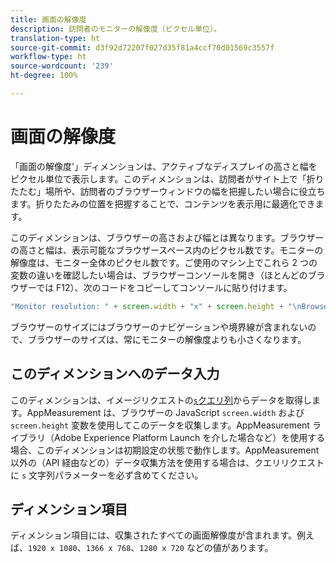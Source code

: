 ```yaml
---
title: 画面の解像度
description: 訪問者のモニターの解像度（ピクセル単位）。
translation-type: ht
source-git-commit: d3f92d72207f027d35f81a4ccf70d01569c3557f
workflow-type: ht
source-wordcount: '239'
ht-degree: 100%

---
```



# 画面の解像度

「画面の解像度&#39;」ディメンションは、アクティブなディスプレイの高さと幅をピクセル単位で表示します。このディメンションは、訪問者がサイト上で「折りたたむ」場所や、訪問者のブラウザーウィンドウの幅を把握したい場合に役立ちます。折りたたみの位置を把握することで、コンテンツを表示用に最適化できます。

このディメンションは、ブラウザーの高さおよび幅とは異なります。ブラウザーの高さと幅は、表示可能なブラウザースペース内のピクセル数です。モニターの解像度は、モニター全体のピクセル数です。ご使用のマシン上でこれら 2 つの変数の違いを確認したい場合は、ブラウザーコンソールを開き（ほとんどのブラウザーでは F12）、次のコードをコピーしてコンソールに貼り付けます。

```js
"Monitor resolution: " + screen.width + "x" + screen.height + "\nBrowser resolution: " + window.innerWidth + "x" + window.innerHeight;
```

ブラウザーのサイズにはブラウザーのナビゲーションや境界線が含まれないので、ブラウザーのサイズは、常にモニターの解像度よりも小さくなります。

## このディメンションへのデータ入力

このディメンションは、イメージリクエストの[`s`クエリ列](/help/implement/validate/query-parameters.md)からデータを取得します。AppMeasurement は、ブラウザーの JavaScript `screen.width` および `screen.height` 変数を使用してこのデータを収集します。AppMeasurement ライブラリ（Adobe Experience Platform Launch を介した場合など）を使用する場合、このディメンションは初期設定の状態で動作します。AppMeasurement 以外の（API 経由などの）データ収集方法を使用する場合は、クエリリクエストに `s` 文字列パラメーターを必ず含めてください。

## ディメンション項目

ディメンション項目には、収集されたすべての画面解像度が含まれます。例えば、`1920 x 1080`、`1366 x 768`、`1280 x 720` などの値があります。
